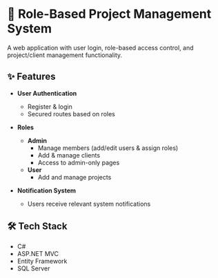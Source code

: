 # 🔐 Role-Based Project Management System

A web application with user login, role-based access control, and project/client management functionality.

## ✨ Features

- **User Authentication**  
  - Register & login  
  - Secured routes based on roles

- **Roles**  
  - **Admin**
    - Manage members (add/edit users & assign roles)
    - Add & manage clients  
    - Access to admin-only pages
  - **User**
    - Add and manage projects

- **Notification System**  
  - Users receive relevant system notifications

## 🛠 Tech Stack

- C#
- ASP.NET MVC
- Entity Framework
- SQL Server
